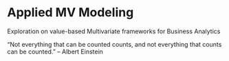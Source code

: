 # Applied MV Modeling
Exploration on value-based Multivariate frameworks for Business Analytics

“Not everything that can be counted counts, and not everything that counts can be counted.” – Albert Einstein



